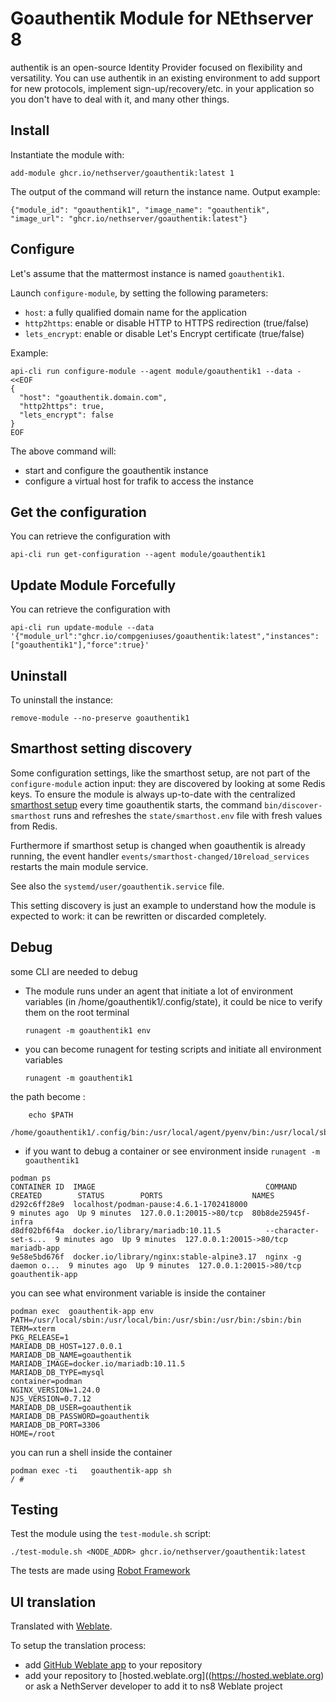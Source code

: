 # Goauthentik Module for NEthserver 8

authentik is an open-source Identity Provider focused on flexibility and versatility. You can use authentik in an existing environment to add support for new protocols, implement sign-up/recovery/etc. in your application so you don't have to deal with it, and many other things.

## Install

Instantiate the module with:

    add-module ghcr.io/nethserver/goauthentik:latest 1

The output of the command will return the instance name.
Output example:

    {"module_id": "goauthentik1", "image_name": "goauthentik", "image_url": "ghcr.io/nethserver/goauthentik:latest"}

## Configure

Let's assume that the mattermost instance is named `goauthentik1`.

Launch `configure-module`, by setting the following parameters:
- `host`: a fully qualified domain name for the application
- `http2https`: enable or disable HTTP to HTTPS redirection (true/false)
- `lets_encrypt`: enable or disable Let's Encrypt certificate (true/false)


Example:

```
api-cli run configure-module --agent module/goauthentik1 --data - <<EOF
{
  "host": "goauthentik.domain.com",
  "http2https": true,
  "lets_encrypt": false
}
EOF
```

The above command will:
- start and configure the goauthentik instance
- configure a virtual host for trafik to access the instance

## Get the configuration
You can retrieve the configuration with

```
api-cli run get-configuration --agent module/goauthentik1
```

## Update Module Forcefully
You can retrieve the configuration with

```
api-cli run update-module --data '{"module_url":"ghcr.io/compgeniuses/goauthentik:latest","instances":["goauthentik1"],"force":true}'
```


## Uninstall

To uninstall the instance:

    remove-module --no-preserve goauthentik1

## Smarthost setting discovery

Some configuration settings, like the smarthost setup, are not part of the
`configure-module` action input: they are discovered by looking at some
Redis keys.  To ensure the module is always up-to-date with the
centralized [smarthost
setup](https://nethserver.github.io/ns8-core/core/smarthost/) every time
goauthentik starts, the command `bin/discover-smarthost` runs and refreshes
the `state/smarthost.env` file with fresh values from Redis.

Furthermore if smarthost setup is changed when goauthentik is already
running, the event handler `events/smarthost-changed/10reload_services`
restarts the main module service.

See also the `systemd/user/goauthentik.service` file.

This setting discovery is just an example to understand how the module is
expected to work: it can be rewritten or discarded completely.

## Debug

some CLI are needed to debug

- The module runs under an agent that initiate a lot of environment variables (in /home/goauthentik1/.config/state), it could be nice to verify them
on the root terminal

    `runagent -m goauthentik1 env`

- you can become runagent for testing scripts and initiate all environment variables
  
    `runagent -m goauthentik1`

 the path become : 
```
    echo $PATH
    /home/goauthentik1/.config/bin:/usr/local/agent/pyenv/bin:/usr/local/sbin:/usr/local/bin:/usr/sbin:/usr/bin:/usr/
```

- if you want to debug a container or see environment inside
 `runagent -m goauthentik1`
 ```
podman ps
CONTAINER ID  IMAGE                                      COMMAND               CREATED        STATUS        PORTS                    NAMES
d292c6ff28e9  localhost/podman-pause:4.6.1-1702418000                          9 minutes ago  Up 9 minutes  127.0.0.1:20015->80/tcp  80b8de25945f-infra
d8df02bf6f4a  docker.io/library/mariadb:10.11.5          --character-set-s...  9 minutes ago  Up 9 minutes  127.0.0.1:20015->80/tcp  mariadb-app
9e58e5bd676f  docker.io/library/nginx:stable-alpine3.17  nginx -g daemon o...  9 minutes ago  Up 9 minutes  127.0.0.1:20015->80/tcp  goauthentik-app
```

you can see what environment variable is inside the container
```
podman exec  goauthentik-app env
PATH=/usr/local/sbin:/usr/local/bin:/usr/sbin:/usr/bin:/sbin:/bin
TERM=xterm
PKG_RELEASE=1
MARIADB_DB_HOST=127.0.0.1
MARIADB_DB_NAME=goauthentik
MARIADB_IMAGE=docker.io/mariadb:10.11.5
MARIADB_DB_TYPE=mysql
container=podman
NGINX_VERSION=1.24.0
NJS_VERSION=0.7.12
MARIADB_DB_USER=goauthentik
MARIADB_DB_PASSWORD=goauthentik
MARIADB_DB_PORT=3306
HOME=/root
```

you can run a shell inside the container

```
podman exec -ti   goauthentik-app sh
/ # 
```
## Testing

Test the module using the `test-module.sh` script:


    ./test-module.sh <NODE_ADDR> ghcr.io/nethserver/goauthentik:latest

The tests are made using [Robot Framework](https://robotframework.org/)

## UI translation

Translated with [Weblate](https://hosted.weblate.org/projects/ns8/).

To setup the translation process:

- add [GitHub Weblate app](https://docs.weblate.org/en/latest/admin/continuous.html#github-setup) to your repository
- add your repository to [hosted.weblate.org]((https://hosted.weblate.org) or ask a NethServer developer to add it to ns8 Weblate project
